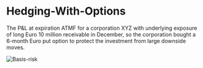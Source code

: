 # Hedging-With-Options
The P&L at expiration ATMF for a corporation XYZ with underlying exposure of long Euro 10 million receivable in December, so the corporation bought a 6-month Euro put option to protect the investment from large downside moves. 


![Basis-risk](https://user-images.githubusercontent.com/52173060/155671514-d1ee36ee-8d39-42f3-ae96-6751fdccc632.jpg)
